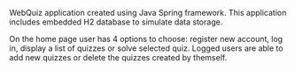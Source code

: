 WebQuiz application created using Java Spring framework. This application includes embedded H2 database to simulate data storage.

On the home page user has 4 options to choose: register new account, log in, display a list of quizzes or solve selected quiz. Logged users are able to add new quizzes or delete the quizzes created by themself.
